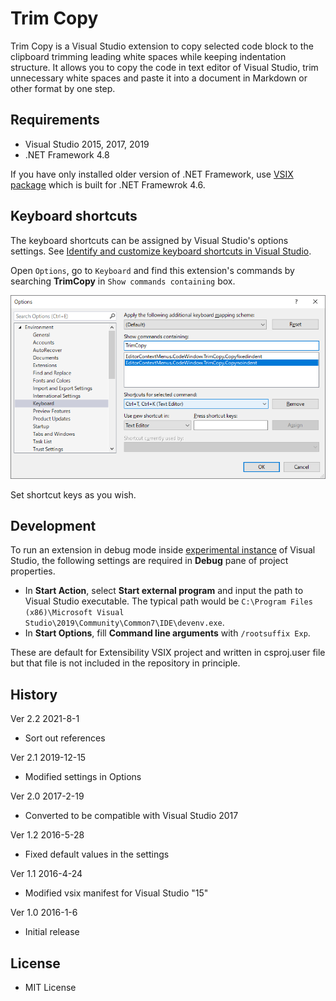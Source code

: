 ﻿# Trim Copy

Trim Copy is a Visual Studio extension to copy selected code block to the clipboard trimming leading white spaces while keeping indentation structure. It allows you to copy the code in text editor of Visual Studio, trim unnecessary white spaces and paste it into a document in Markdown or other format by one step.

## Requirements

 * Visual Studio 2015, 2017, 2019
 * .NET Framework 4.8

If you have only installed older version of .NET Framework, use [VSIX package](https://github.com/emoacht/TrimCopy/releases/download/2.1/TrimCopy.vsix) which is built for .NET Framewrok 4.6.

## Keyboard shortcuts

The keyboard shortcuts can be assigned by Visual Studio's options settings. See [Identify and customize keyboard shortcuts in Visual Studio](https://docs.microsoft.com/en-us/visualstudio/ide/identifying-and-customizing-keyboard-shortcuts-in-visual-studio).

Open `Options`, go to `Keyboard` and find this extension's commands by searching __TrimCopy__ in `Show commands containing` box.

![Screenshot](Images/screenshot4.png)

Set shortcut keys as you wish.

## Development

To run an extension in debug mode inside [experimental instance](https://docs.microsoft.com/en-us/visualstudio/extensibility/the-experimental-instance) of Visual Studio, the following settings are required in __Debug__ pane of project properties.

 - In __Start Action__, select __Start external program__ and input the path to Visual Studio executable. The typical path would be `C:\Program Files (x86)\Microsoft Visual Studio\2019\Community\Common7\IDE\devenv.exe`.
 - In __Start Options__, fill __Command line arguments__ with `/rootsuffix Exp`.

These are default for Extensibility VSIX project and written in csproj.user file but that file is not included in the repository in principle.

## History

Ver 2.2 2021-8-1

 - Sort out references

Ver 2.1 2019-12-15

 - Modified settings in Options

Ver 2.0 2017-2-19

 - Converted to be compatible with Visual Studio 2017

Ver 1.2 2016-5-28

 - Fixed default values in the settings

Ver 1.1 2016-4-24

 - Modified vsix manifest for Visual Studio "15"

Ver 1.0 2016-1-6

 - Initial release

## License

 - MIT License
